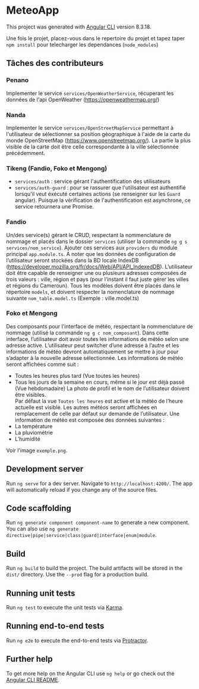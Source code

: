 # MeteoApp
This project was generated with [Angular CLI](https://github.com/angular/angular-cli) version 8.3.18.  

Une fois le projet, placez-vous dans le repertoire du projet et tapez taper `npm install` pour telecharger les dependances (`node_modules`)

## Tâches des contributeurs

### Penano 
Implementer le service `services/OpenWeatherService`, récuperant les données de l'api OpenWeather (https://openweathermap.org/)

### Nanda
Implementer le service `services/OpenStreetMapService` permettant à l'utilisateur de sélectionner sa position géographique à l'aide de la carte du monde OpenStreetMap (https://www.openstreetmap.org/). La partie la plus visible de la carte doit être celle correspondante à la ville sélectionnée précédemment.

### Tikeng (Fandio, Foko et Mengong)
- `services/auth` : service gérant l'authentification des utilisateurs
- `services/auth-guard` : pour se rassurer que l'utilisateur est authentifié lorsqu'il veut éxécuté certaines actions (se renseigner sur les `Guard` angular). Puisque la vérification de l'authentification est asynchrone, ce service retournera une Promise.

### Fandio
Un/des service(s) gérant le CRUD, respectant la nommenclature de nommage et placés dans le dossier `services` (utiliser la commande `ng g s services/nom_service`). Ajouter ces services aux `providers` du module principal `app.module.ts`.
A noter que les données de configuration de l’utilisateur seront stockées dans la BD locale IndexDB (https://developer.mozilla.org/fr/docs/Web/API/API_IndexedDB). L’utilisateur doit être capable de renseigner une ou plusieurs adresses composées de trois valeurs : ville, région et pays (pour l’instant il faut juste gérer les villes et régions du Cameroun).
Tous les modèles doivent être placés dans le répertoire `models`, et doivent respecter la nomenclature de nommage suivante `nom_table.model.ts` (Exemple : ville.model.ts)

### Foko et Mengong
Des composants pour l'interface de météo, respectant la nommenclature de nommage (utilisé la commande `ng g c nom_composant`).
Dans cette interface, l’utilisateur doit avoir toutes les informations de météo selon une adresse active. L’utilisateur peut switcher d’une adresse à l’autre et les informations de météo devront automatiquement se mettre à jour pour s’adapter à la nouvelle adresse sélectionnée.
Les informations de météo seront affichées comme suit :
- Toutes les heures plus tard (Vue toutes les heures)
- Tous les jours de la semaine en cours, même si le jour est déjà passé (Vue hebdomadaire)
La photo de profil et le nom de l’utilisateur doivent être visibles.  
Par défaut la vue `Toutes les heures` est active et la météo de l’heure actuelle est visible. Les autres météos seront affichées en remplacement de celle par défaut sur demande de l’utilisateur.
Une information de météo est composée des données suivantes :
- La température
- La pluviométrie
- L’humidité  

Voir l'image `exemple.png`.

## Development server

Run `ng serve` for a dev server. Navigate to `http://localhost:4200/`. The app will automatically reload if you change any of the source files.

## Code scaffolding

Run `ng generate component component-name` to generate a new component. You can also use `ng generate directive|pipe|service|class|guard|interface|enum|module`.

## Build

Run `ng build` to build the project. The build artifacts will be stored in the `dist/` directory. Use the `--prod` flag for a production build.

## Running unit tests

Run `ng test` to execute the unit tests via [Karma](https://karma-runner.github.io).

## Running end-to-end tests

Run `ng e2e` to execute the end-to-end tests via [Protractor](http://www.protractortest.org/).

## Further help

To get more help on the Angular CLI use `ng help` or go check out the [Angular CLI README](https://github.com/angular/angular-cli/blob/master/README.md).

